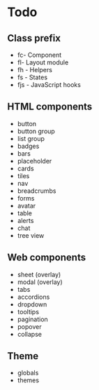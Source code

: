 # Todo

## Class prefix

- fc- Component
- fl- Layout module
- fh - Helpers
- fs - States
- fjs - JavaScript hooks

## HTML components

- button
- button group
- list group
- badges
- bars
- placeholder
- cards
- tiles
- nav
- breadcrumbs
- forms
- avatar
- table
- alerts
- chat
- tree view

## Web components

- sheet (overlay)
- modal (overlay)
- tabs
- accordions
- dropdown
- tooltips
- pagination
- popover
- collapse

## Theme

- globals
- themes
